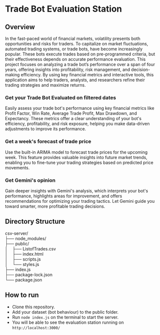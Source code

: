 # Trade Bot Evaluation Station
## Overview
In the fast-paced world of financial markets, volatility presents both opportunities and risks for traders. 
To capitalize on market fluctuations, automated trading systems, or trade bots, have become increasingly popular. 
These bots execute trades based on pre-programmed criteria, but their effectiveness depends on accurate 
performance evaluation. This project focuses on analyzing a trade bot’s performance over a span of four years, 
offering insights into profitability, risk management, and decision-making efficiency. By using key financial 
metrics and interactive tools, this application aims to help traders, analysts, and researchers refine their 
trading strategies and maximize returns.

### Get your Trade Bot Evaluated on filtered dates
Easily assess your trade bot's performance using key financial metrics like Profit Factor, Win Rate, Average 
Trade Profit, Max Drawdown, and Expectancy. These metrics offer a clear understanding of your bot's efficiency, 
profitability, and risk exposure, helping you make data-driven adjustments to improve its performance.

### Get a week's forecast of trade price
Use the built-in ARIMA model to forecast trade prices for the upcoming week. This feature provides valuable 
insights into future market trends, enabling you to fine-tune your trading strategies based on predicted price 
movements.

### Get Gemini's opinion
Gain deeper insights with Gemini's analysis, which interprets your bot's performance, highlights areas for 
improvement, and offers recommendations for optimizing your trading tactics. Let Gemini guide you toward 
smarter, more profitable trading decisions.

## Directory Structure
csv-server/  
├── node_modules/  
├── public/  
│&nbsp;&nbsp;&nbsp;&nbsp;├── ListofTrades.csv  
│&nbsp;&nbsp;&nbsp;&nbsp;├── index.html  
│&nbsp;&nbsp;&nbsp;&nbsp;├── scripts.js  
│&nbsp;&nbsp;&nbsp;&nbsp;└── styles.js  
├── index.js  
├── package-lock.json  
└── package.json  




## How to run
- Clone this repository. 
- Add your dataset (bot behaviour) to the public folder.
- Run `node index.js` on the terminal to start the server.
- You will be able to see the evaluation station running on `http://localhost:3000/`




  








